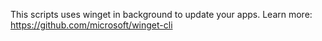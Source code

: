 This scripts uses winget in background to update your apps. Learn more: https://github.com/microsoft/winget-cli
